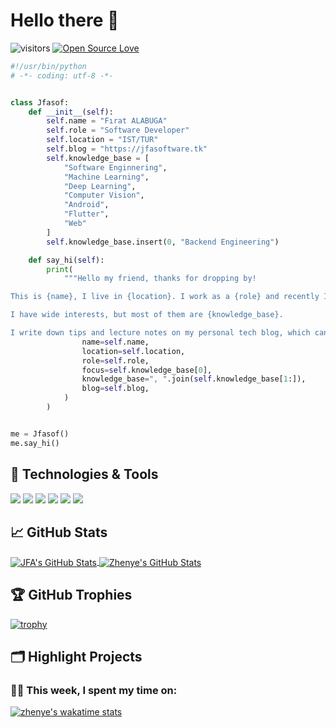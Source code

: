 # Hello there 👋

![visitors](https://visitor-badge.laobi.icu/badge?page_id=JFASOF.JFASOF)
[![Open Source Love](https://badges.frapsoft.com/os/v1/open-source.svg?v=102)](https://github.com/ellerbrock/open-source-badge/)


```python
#!/usr/bin/python
# -*- coding: utf-8 -*-


class Jfasof:
    def __init__(self):
        self.name = "Fırat ALABUGA"
        self.role = "Software Developer"
        self.location = "IST/TUR"
        self.blog = "https://jfasoftware.tk"
        self.knowledge_base = [
            "Software Enginnering",
            "Machine Learning",
            "Deep Learning",
            "Computer Vision",
            "Android",
            "Flutter",
            "Web"
        ]
        self.knowledge_base.insert(0, "Backend Engineering")

    def say_hi(self):
        print(
            """Hello my friend, thanks for dropping by!

This is {name}, I live in {location}. I work as a {role} and recently I am focusing on {focus} for my personal growth.

I have wide interests, but most of them are {knowledge_base}.

I write down tips and lecture notes on my personal tech blog, which can be found here: {blog}""".format(
                name=self.name,
                location=self.location,
                role=self.role,
                focus=self.knowledge_base[0],
                knowledge_base=", ".join(self.knowledge_base[1:]),
                blog=self.blog,
            )
        )


me = Jfasof()
me.say_hi()

```

## 🔧 Technologies & Tools

![](https://img.shields.io/badge/OS-Linux-informational?style=flat&logo=linux&logoColor=white&color=6aa6f8)
![](https://img.shields.io/badge/Editor-VS_Code-informational?style=flat&logo=visual-studio-code&logoColor=white&color=6aa6f8)
![](https://img.shields.io/badge/Code-Python-informational?style=flat&logo=python&logoColor=white&color=6aa6f8)
![](https://img.shields.io/badge/Code-JavaScript-informational?style=flat&logo=javascript&logoColor=white&color=6aa6f8)
![](https://img.shields.io/badge/Code-Flutter-informational?style=flat&logo=flutter&logoColor=white&color=6aa6f8)
![](https://img.shields.io/badge/Code-NodeJs-informational?style=flat&logo=nodejs&logoColor=white&color=6aa6f8)



## &#x1f4c8; GitHub Stats

<a href="https://github.com/JFASOF/JFASOF">
  <img align="center" src="https://github-readme-stats.vercel.app/api/top-langs/?username=JFASOF&hide=c%2B%2B,c,html&title_color=6aa6f8&text_color=8a919a&icon_color=6aa6f8&bg_color=0e1116" alt="JFA's GitHub Stats" />
</a>

<a href="https://github.com/JFASOF/JFASOF">
  <img align="center" src="https://github-readme-stats.vercel.app/api?username=zhenye-na&show_icons=true&line_height=27&count_private=true&title_color=6aa6f8&text_color=8a919a&icon_color=6aa6f8&bg_color=0e1116" alt="Zhenye's GitHub Stats" />
</a>

## 🏆 GitHub Trophies

[![trophy](https://github-profile-trophy.vercel.app/?username=JFASOF&theme=nord&column=7)](https://github.com/JFASOF/github-profile-trophy)


## 🗂️ Highlight Projects



### 🧑‍💻  This week, I spent my time on:

[![zhenye's wakatime stats](https://github-readme-stats.vercel.app/api/wakatime?username=nazhenye&line_height=27&title_color=6aa6f8&text_color=8a919a&icon_color=6aa6f8&bg_color=0e1116)](https://github.com/anuraghazra/github-readme-stats)
